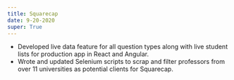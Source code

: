 ```yaml
---
title: Squarecap
date: 9-20-2020
super: True
---
```

- Developed live data feature for all question types along with live student lists for production app in React and Angular. 
- Wrote and updated Selenium scripts to scrap and filter professors from over 11 universities as potential clients for Squarecap.
